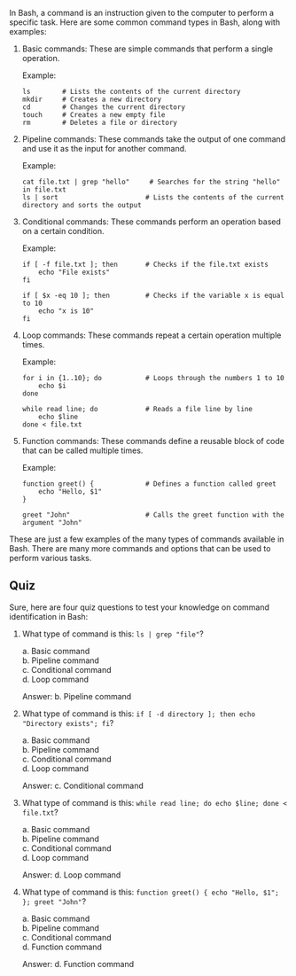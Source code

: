 In Bash, a command is an instruction given to the computer to perform a specific task. Here are some common command types in Bash, along with examples:

1. Basic commands: These are simple commands that perform a single operation.

   Example:
   
   ```
   ls        # Lists the contents of the current directory
   mkdir     # Creates a new directory
   cd        # Changes the current directory
   touch     # Creates a new empty file
   rm        # Deletes a file or directory
   ```
   
2. Pipeline commands: These commands take the output of one command and use it as the input for another command.

   Example:
   
   ```
   cat file.txt | grep "hello"     # Searches for the string "hello" in file.txt
   ls | sort                      # Lists the contents of the current directory and sorts the output
   ```
   
3. Conditional commands: These commands perform an operation based on a certain condition.

   Example:
   
   ```
   if [ -f file.txt ]; then       # Checks if the file.txt exists
       echo "File exists"
   fi
   
   if [ $x -eq 10 ]; then         # Checks if the variable x is equal to 10
       echo "x is 10"
   fi
   ```
   
4. Loop commands: These commands repeat a certain operation multiple times.

   Example:
   
   ```
   for i in {1..10}; do           # Loops through the numbers 1 to 10
       echo $i
   done
   
   while read line; do            # Reads a file line by line
       echo $line
   done < file.txt
   ```
   
5. Function commands: These commands define a reusable block of code that can be called multiple times.

   Example:
   
   ```
   function greet() {             # Defines a function called greet
       echo "Hello, $1"
   }
   
   greet "John"                   # Calls the greet function with the argument "John"
   ```
   
These are just a few examples of the many types of commands available in Bash. There are many more commands and options that can be used to perform various tasks.

## Quiz

Sure, here are four quiz questions to test your knowledge on command identification in Bash:

1. What type of command is this: `ls | grep "file"`?

   a. Basic command<br>
   b. Pipeline command<br>
   c. Conditional command<br>
   d. Loop command<br>
   
   Answer: b. Pipeline command

2. What type of command is this: `if [ -d directory ]; then echo "Directory exists"; fi`?

   a. Basic command<br>
   b. Pipeline command<br>
   c. Conditional command<br>
   d. Loop command<br>
   
   Answer: c. Conditional command

3. What type of command is this: `while read line; do echo $line; done < file.txt`?

   a. Basic command<br>
   b. Pipeline command<br>
   c. Conditional command<br>
   d. Loop command<br>
   
   Answer: d. Loop command

4. What type of command is this: `function greet() { echo "Hello, $1"; }; greet "John"`?

   a. Basic command<br>
   b. Pipeline command<br>
   c. Conditional command<br>
   d. Function command<br>
   
   Answer: d. Function command